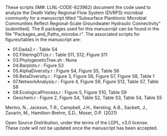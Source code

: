 These scripts (IM#: LLNL-CODE-823962) document the code used to analyze the Death Valley Regional Flow System (DVRFS) microbial community for a manuscript titled "Subsurface Planktonic Microbial Communities Reflect Regional-Scale Groundwater Hydraulic Connectivity" (submitted). The R packages used for this manuscript can be found in the file "Packages_and_Paths_microbe.r". The associated scripts for figures/tables in the manuscript are:

- 01.Dada2.r : Table S4<br>
- 02.FilteringOTUs.r : Table S11, S12; Figure S11<br>
- 03.PhylogeneticTree.sh : None<br>
- 04.Barplots.r : Figure S3<br>
- 05.AlphaDiversity.r : Figure S4, Figure S5, Table S6<br>
- 06.BetaDiversity.r : Figure 3, Figure S6, Figure S7, Figure S8, Table 1<br>
- 07.NetworkAnalysis.r : Figure 4, Figure S9, Figure S12, Table S7, Table S8<br>
- 08.EcologicalProcess.r : Figure 5, Figure S10, Table S9<br>
- Geochem.r : Figure 2, Figure S4, Table S2, Table S3, Table S4, Table S5<br>

Merino, N., Jackson, T.R., Campbell, J.H., Kersting, A.B., Sackett, J., Zavarin, M., Hamilton-Brehm, S.D., Moser, D.P. (2021)

Open Source Distribution, under the terms of the LGPL, v3.0 license.<br>
These code will not be updated once the manuscript has been accepted. 
